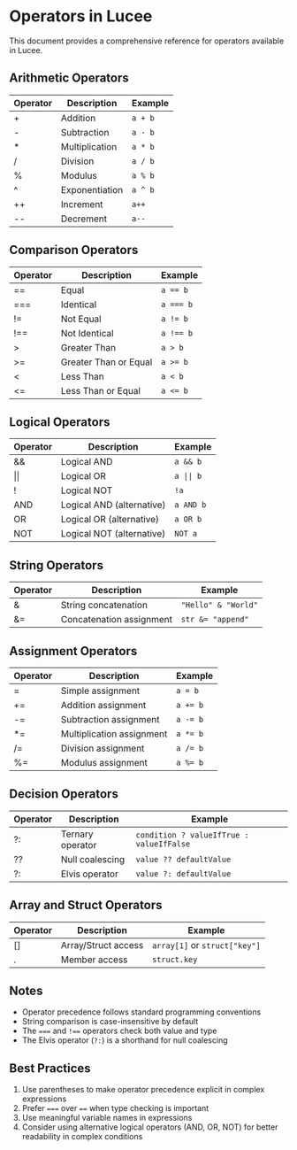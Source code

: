 # Operators in Lucee

This document provides a comprehensive reference for operators available in Lucee.

## Arithmetic Operators

| Operator | Description | Example |
|----------|-------------|---------|
| + | Addition | `a + b` |
| - | Subtraction | `a - b` |
| * | Multiplication | `a * b` |
| / | Division | `a / b` |
| % | Modulus | `a % b` |
| ^ | Exponentiation | `a ^ b` |
| ++ | Increment | `a++` |
| -- | Decrement | `a--` |

## Comparison Operators

| Operator | Description | Example |
|----------|-------------|---------|
| == | Equal | `a == b` |
| === | Identical | `a === b` |
| != | Not Equal | `a != b` |
| !== | Not Identical | `a !== b` |
| > | Greater Than | `a > b` |
| >= | Greater Than or Equal | `a >= b` |
| < | Less Than | `a < b` |
| <= | Less Than or Equal | `a <= b` |

## Logical Operators

| Operator | Description | Example |
|----------|-------------|---------|
| && | Logical AND | `a && b` |
| \|\| | Logical OR | `a \|\| b` |
| ! | Logical NOT | `!a` |
| AND | Logical AND (alternative) | `a AND b` |
| OR | Logical OR (alternative) | `a OR b` |
| NOT | Logical NOT (alternative) | `NOT a` |

## String Operators

| Operator | Description | Example |
|----------|-------------|---------|
| & | String concatenation | `"Hello" & "World"` |
| &= | Concatenation assignment | `str &= "append"` |

## Assignment Operators

| Operator | Description | Example |
|----------|-------------|---------|
| = | Simple assignment | `a = b` |
| += | Addition assignment | `a += b` |
| -= | Subtraction assignment | `a -= b` |
| *= | Multiplication assignment | `a *= b` |
| /= | Division assignment | `a /= b` |
| %= | Modulus assignment | `a %= b` |

## Decision Operators

| Operator | Description | Example |
|----------|-------------|---------|
| ?: | Ternary operator | `condition ? valueIfTrue : valueIfFalse` |
| ?? | Null coalescing | `value ?? defaultValue` |
| ?: | Elvis operator | `value ?: defaultValue` |

## Array and Struct Operators

| Operator | Description | Example |
|----------|-------------|---------|
| [] | Array/Struct access | `array[1]` or `struct["key"]` |
| . | Member access | `struct.key` |

## Notes

- Operator precedence follows standard programming conventions
- String comparison is case-insensitive by default
- The `===` and `!==` operators check both value and type
- The Elvis operator (`?:`) is a shorthand for null coalescing

## Best Practices

1. Use parentheses to make operator precedence explicit in complex expressions
2. Prefer `===` over `==` when type checking is important
3. Use meaningful variable names in expressions
4. Consider using alternative logical operators (AND, OR, NOT) for better readability in complex conditions
